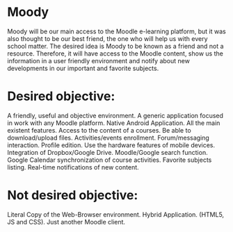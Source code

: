 Moody
=====
Moody will be our main access to the Moodle e-learning platform, but it was also thought to be our best friend, the one who will help us with every school matter. The desired idea is Moody to be known as a friend and not a resource. Therefore, it will have access to the Moodle content, show us the information in a user friendly environment and notify about new developments in our important and favorite subjects.

Desired objective:
==================
A friendly, useful and objective environment.
A generic application focused in work with any Moodle platform.
Native Android Application.
All the main existent features.
Access to the content of a courses.
Be able to download/upload files.
Activities/events enrollment.
Forum/messaging interaction.
Profile edition.
Use the hardware features of mobile devices.
Integration of Dropbox/Google Drive.
Moodle/Google search function.
Google Calendar synchronization of course activities.
Favorite subjects listing.
Real-time notifications of new content.

Not desired objective:
=====================
Literal Copy of the Web-Browser environment.
Hybrid Application. (HTML5, JS and CSS).
Just another Moodle client.
